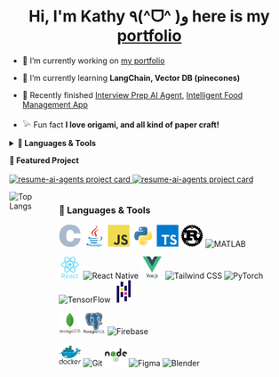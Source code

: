 
<!--https://rahuldkjain.github.io/gh-profile-readme-generator/ -->
<h1 align="center">Hi, I'm Kathy ٩(^ᗜ^ )و here is my  <a
    href="https://kathychen-portfolio.vercel.app/"
    target="_blank"
    rel="noopener noreferrer"
    style={{ color: '#0070f3', textDecoration: 'none', fontWeight: '700' }}
  > portfolio </a> 
</h1> 

- 🌟 I’m currently working on [my portfolio](https://kathychen-portfolio.vercel.app/)

- 🌱 I’m currently learning **LangChain, Vector DB (pinecones)**

- 🦋 Recently finished [Interview Prep AI Agent](https://github.com/Kathy331/resume-ai-agents), [Intelligent Food Management App](https://github.com/Kathy331/hophack2025-health)

- 𓅪 Fun fact **I love origami, and all kind of paper craft!**






<details>
  <summary><strong>🧰 Languages & Tools</strong></summary>
  <div style="margin-left: 40px; margin-top: 10px;">

  <!-- Programming Languages -->
  <h4>👨‍💻 Programming Languages</h4>
  <p style="margin-left: 20px;">
    <a href="https://www.cprogramming.com/" target="_blank" rel="noreferrer">
      <img src="https://raw.githubusercontent.com/devicons/devicon/master/icons/c/c-original.svg" alt="C" width="40" height="40" />
    </a>
    <a href="https://www.java.com" target="_blank" rel="noreferrer">
      <img src="https://raw.githubusercontent.com/devicons/devicon/master/icons/java/java-original.svg" alt="Java" width="40" height="40" />
    </a>
    <a href="https://developer.mozilla.org/en-US/docs/Web/JavaScript" target="_blank" rel="noreferrer">
      <img src="https://raw.githubusercontent.com/devicons/devicon/master/icons/javascript/javascript-original.svg" alt="JavaScript" width="40" height="40" />
    </a>
    <a href="https://www.python.org" target="_blank" rel="noreferrer">
      <img src="https://raw.githubusercontent.com/devicons/devicon/master/icons/python/python-original.svg" alt="Python" width="40" height="40" />
    </a>
    <a href="https://www.typescriptlang.org/" target="_blank" rel="noreferrer">
      <img src="https://raw.githubusercontent.com/devicons/devicon/master/icons/typescript/typescript-original.svg" alt="TypeScript" width="40" height="40" />
    </a>
    <a href="https://www.rust-lang.org" target="_blank" rel="noreferrer">
      <img src="https://raw.githubusercontent.com/devicons/devicon/master/icons/rust/rust-original.svg" alt="Rust" width="40" height="40" />
    </a>
    <a href="https://www.mathworks.com/" target="_blank" rel="noreferrer">
      <img src="https://upload.wikimedia.org/wikipedia/commons/2/21/Matlab_Logo.png" alt="MATLAB" width="40" height="40" />
    </a>
  </p>

  <!-- Frameworks & Libraries -->
  <h4>📚 Frameworks & Libraries</h4>
  <p style="margin-left: 20px;">
    <a href="https://reactjs.org/" target="_blank" rel="noreferrer">
      <img src="https://raw.githubusercontent.com/devicons/devicon/master/icons/react/react-original-wordmark.svg" alt="React" width="40" height="40" />
    </a>
    <a href="https://reactnative.dev/" target="_blank" rel="noreferrer">
      <img src="https://reactnative.dev/img/header_logo.svg" alt="React Native" width="40" height="40" />
    </a>
    <a href="https://vuejs.org/" target="_blank" rel="noreferrer">
      <img src="https://raw.githubusercontent.com/devicons/devicon/master/icons/vuejs/vuejs-original-wordmark.svg" alt="Vue.js" width="40" height="40" />
    </a>
    <a href="https://tailwindcss.com/" target="_blank" rel="noreferrer">
      <img src="https://www.vectorlogo.zone/logos/tailwindcss/tailwindcss-icon.svg" alt="Tailwind CSS" width="40" height="40" />
    </a>
    <a href="https://pytorch.org/" target="_blank" rel="noreferrer">
      <img src="https://www.vectorlogo.zone/logos/pytorch/pytorch-icon.svg" alt="PyTorch" width="40" height="40" />
    </a>
    <a href="https://www.tensorflow.org" target="_blank" rel="noreferrer">
      <img src="https://www.vectorlogo.zone/logos/tensorflow/tensorflow-icon.svg" alt="TensorFlow" width="40" height="40" />
    </a>
    <a href="https://pandas.pydata.org/" target="_blank" rel="noreferrer">
      <img src="https://raw.githubusercontent.com/devicons/devicon/master/icons/pandas/pandas-original.svg" alt="Pandas" width="40" height="40" />
    </a>
  </p>

  <!-- Databases -->
  <h4>🗄️ Databases</h4>
  <p style="margin-left: 20px;">
    <a href="https://www.mongodb.com/" target="_blank" rel="noreferrer">
      <img src="https://raw.githubusercontent.com/devicons/devicon/master/icons/mongodb/mongodb-original-wordmark.svg" alt="MongoDB" width="40" height="40" />
    </a>
    <a href="https://www.postgresql.org" target="_blank" rel="noreferrer">
      <img src="https://raw.githubusercontent.com/devicons/devicon/master/icons/postgresql/postgresql-original-wordmark.svg" alt="PostgreSQL" width="40" height="40" />
    </a>
    <a href="https://firebase.google.com/" target="_blank" rel="noreferrer">
      <img src="https://www.vectorlogo.zone/logos/firebase/firebase-icon.svg" alt="Firebase" width="40" height="40" />
    </a>
  </p>

  <!-- DevOps & Tools -->
  <h4>🛠️ Tools & DevOps</h4>
  <p style="margin-left: 20px;">
    <a href="https://www.docker.com/" target="_blank" rel="noreferrer">
      <img src="https://raw.githubusercontent.com/devicons/devicon/master/icons/docker/docker-original-wordmark.svg" alt="Docker" width="40" height="40" />
    </a>
    <a href="https://git-scm.com/" target="_blank" rel="noreferrer">
      <img src="https://www.vectorlogo.zone/logos/git-scm/git-scm-icon.svg" alt="Git" width="40" height="40" />
    </a>
    <a href="https://nodejs.org" target="_blank" rel="noreferrer">
      <img src="https://raw.githubusercontent.com/devicons/devicon/master/icons/nodejs/nodejs-original-wordmark.svg" alt="Node.js" width="40" height="40" />
    </a>
    <a href="https://www.figma.com/" target="_blank" rel="noreferrer">
      <img src="https://www.vectorlogo.zone/logos/figma/figma-icon.svg" alt="Figma" width="40" height="40" />
    </a>
    <a href="https://www.blender.org/" target="_blank" rel="noreferrer">
      <img src="https://download.blender.org/branding/community/blender_community_badge_white.svg" alt="Blender" width="40" height="40" />
    </a>
  </p>

  </div>
</details>

<!--
<h3 align="left">Support:</h3>
<p><a href="https://www.buymeacoffee.com/KathyChen"> <img align="left" src="https://cdn.buymeacoffee.com/buttons/v2/default-yellow.png" height="50" width="210" alt="KathyChen" /></a></p><br><br>
<p>&nbsp;<img align="center" src="https://github-readme-stats.vercel.app/api?username=kathy331&show_icons=true&theme=dark&locale=en" alt="kathy331" /></p>


-->


<!-- <p><img align="center" src="https://github-readme-streak-stats.herokuapp.com/?user=kathy331&theme=dark" alt="kathy331" /></p> --> 

<p align="left">
  <b>🚀 Featured Project</b><br><br>
  <a href="https://github.com/Kathy331/resume-ai-agents">
    <img src="https://github-readme-stats.vercel.app/api/pin/?username=Kathy331&repo=resume-ai-agents&theme=dark" alt="resume-ai-agents project card"/>
  </a>
  <a href="https://github.com/Kathy331/resume-ai-agents">
    <img src="https://github-readme-stats.vercel.app/api/pin/?username=Kathy331&repo=resume-ai-agents&theme=dark" alt="resume-ai-agents project card"/>
  </a>
</p>
<!--status
<p><img align="left" src="https://github-readme-stats.vercel.app/api/top-langs?username=kathy331&show_icons=true&theme=dark&locale=en&layout=compact" alt="kathy331" /></p> -->


<!-- status + languages/tools side by side -->
<div style="display: flex; align-items: flex-start; gap: 20px;">

  <!-- GitHub Stats -->
  <img src="https://github-readme-stats.vercel.app/api/top-langs?username=kathy331&show_icons=true&theme=dark&locale=en&layout=compact" alt="Top Langs" height="200"/>

  <!-- Languages & Tools -->
  <div>
    <h3>🧰 Languages & Tools</h3>
    <p>
      <!-- Languages -->
      <img src="https://raw.githubusercontent.com/devicons/devicon/master/icons/c/c-original.svg" width="40" height="40" alt="C"/>
      <img src="https://raw.githubusercontent.com/devicons/devicon/master/icons/java/java-original.svg" width="40" height="40" alt="Java"/>
      <img src="https://raw.githubusercontent.com/devicons/devicon/master/icons/javascript/javascript-original.svg" width="40" height="40" alt="JavaScript"/>
      <img src="https://raw.githubusercontent.com/devicons/devicon/master/icons/python/python-original.svg" width="40" height="40" alt="Python"/>
      <img src="https://raw.githubusercontent.com/devicons/devicon/master/icons/typescript/typescript-original.svg" width="40" height="40" alt="TypeScript"/>
      <img src="https://raw.githubusercontent.com/devicons/devicon/master/icons/rust/rust-original.svg" width="40" height="40" alt="Rust"/>
      <img src="https://upload.wikimedia.org/wikipedia/commons/2/21/Matlab_Logo.png" width="40" height="40" alt="MATLAB"/>
    </p>
    <p>
      <!-- Frameworks -->
      <img src="https://raw.githubusercontent.com/devicons/devicon/master/icons/react/react-original-wordmark.svg" width="40" height="40" alt="React"/>
      <img src="https://reactnative.dev/img/header_logo.svg" width="40" height="40" alt="React Native"/>
      <img src="https://raw.githubusercontent.com/devicons/devicon/master/icons/vuejs/vuejs-original-wordmark.svg" width="40" height="40" alt="Vue.js"/>
      <img src="https://www.vectorlogo.zone/logos/tailwindcss/tailwindcss-icon.svg" width="40" height="40" alt="Tailwind CSS"/>
      <img src="https://www.vectorlogo.zone/logos/pytorch/pytorch-icon.svg" width="40" height="40" alt="PyTorch"/>
      <img src="https://www.vectorlogo.zone/logos/tensorflow/tensorflow-icon.svg" width="40" height="40" alt="TensorFlow"/>
      <img src="https://raw.githubusercontent.com/devicons/devicon/master/icons/pandas/pandas-original.svg" width="40" height="40" alt="Pandas"/>
    </p>
    <p>
      <!-- Databases -->
      <img src="https://raw.githubusercontent.com/devicons/devicon/master/icons/mongodb/mongodb-original-wordmark.svg" width="40" height="40" alt="MongoDB"/>
      <img src="https://raw.githubusercontent.com/devicons/devicon/master/icons/postgresql/postgresql-original-wordmark.svg" width="40" height="40" alt="PostgreSQL"/>
      <img src="https://www.vectorlogo.zone/logos/firebase/firebase-icon.svg" width="40" height="40" alt="Firebase"/>
    </p>
    <p>
      <!-- Tools -->
      <img src="https://raw.githubusercontent.com/devicons/devicon/master/icons/docker/docker-original-wordmark.svg" width="40" height="40" alt="Docker"/>
      <img src="https://www.vectorlogo.zone/logos/git-scm/git-scm-icon.svg" width="40" height="40" alt="Git"/>
      <img src="https://raw.githubusercontent.com/devicons/devicon/master/icons/nodejs/nodejs-original-wordmark.svg" width="40" height="40" alt="Node.js"/>
      <img src="https://www.vectorlogo.zone/logos/figma/figma-icon.svg" width="40" height="40" alt="Figma"/>
      <img src="https://download.blender.org/branding/community/blender_community_badge_white.svg" width="40" height="40" alt="Blender"/>
    </p>
  </div>

</div>



